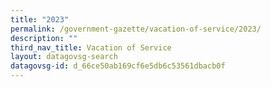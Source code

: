 ```yaml
---
title: "2023"
permalink: /government-gazette/vacation-of-service/2023/
description: ""
third_nav_title: Vacation of Service
layout: datagovsg-search
datagovsg-id: d_66ce50ab169cf6e5db6c53561dbacb0f
---
```

